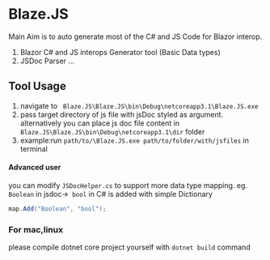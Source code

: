 # Blaze.JS
Main Aim is to auto generate most of the C# and JS Code for Blazor interop.
 1. Blazor C# and JS interops Generator tool (Basic Data types)
 2. JSDoc Parser ...
 
 ## Tool Usage
 1. navigate to ``` Blaze.JS\Blaze.JS\bin\Debug\netcoreapp3.1\Blaze.JS.exe```
 2. pass target directory of js file with jsDoc styled as argument.
 alternatively you can place js doc file content in ```Blaze.JS\Blaze.JS\bin\Debug\netcoreapp3.1\dir``` folder
 3. example:run ``` path/to/\Blaze.JS.exe path/to/folder/with/jsfiles ``` in terminal
 
 #### Advanced user
 
 you can modify ```JSDocHelper.cs``` to support more data type mapping.
 eg. ``` Boolean``` in jsdoc->``` bool``` in C# is added with simple Dictionary 
 ```c# 
 map.Add("Boolean", "bool");
```
 
 ### For mac,linux
 please compile dotnet core project yourself with ```dotnet build``` command 
 
